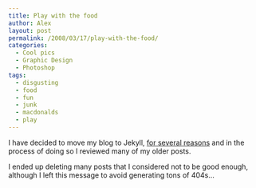 ```yaml
---
title: Play with the food
author: Alex
layout: post
permalink: /2008/03/17/play-with-the-food/
categories:
  - Cool pics
  - Graphic Design
  - Photoshop
tags:
  - disgusting
  - food
  - fun
  - junk
  - macdonalds
  - play
---
```


I have decided to move my blog to Jekyll, [for several reasons](http://carlboettiger.info/2012/05/01/Jekyll-vs-Wordpress.html) and in the process of doing so I reviewed many of my older posts.

I ended up deleting many posts that I considered not to be good enough, although I left this message to avoid generating tons of 404s... 
